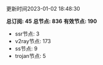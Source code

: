 更新时间2023-01-02 18:48:30

**总订阅: 45**
**总节点: 836**
**有效节点: 190**
- ssr节点: 3
- v2ray节点: 173
- ss节点: 9
- trojan节点: 5
